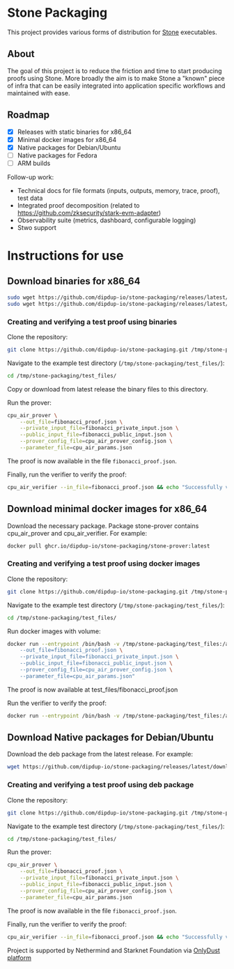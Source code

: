 # Stone Packaging

This project provides various forms of distribution for [Stone](https://github.com/starkware-libs/stone-prover) executables.

## About

The goal of this project is to reduce the friction and time to start producing proofs using Stone. More broadly the aim is to make Stone a &#34;known&#34; piece of infra that can be easily integrated into application specific workflows and maintained with ease.

## Roadmap

- [x] Releases with static binaries for x86_64
- [x] Minimal docker images for x86_64
- [x] Native packages for Debian/Ubuntu
- [ ] Native packages for Fedora
- [ ] ARM builds

Follow-up work:
- Technical docs for file formats (inputs, outputs, memory, trace, proof), test data
- Integrated proof decomposition (related to https://github.com/zksecurity/stark-evm-adapter)
- Observability suite (metrics, dashboard, configurable logging)
- Stwo support

# Instructions for use

## Download binaries for x86_64

```bash
sudo wget https://github.com/dipdup-io/stone-packaging/releases/latest/download/cpu_air_prover -O /usr/bin/cpu_air_prover && sudo chmod +x /usr/bin/cpu_air_prover
sudo wget https://github.com/dipdup-io/stone-packaging/releases/latest/download/cpu_air_verifier -O /usr/bin/cpu_air_verifier && sudo chmod +x /usr/bin/cpu_air_verifier
```

### Creating and verifying a test proof using binaries

Clone the repository:

```bash
git clone https://github.com/dipdup-io/stone-packaging.git /tmp/stone-packaging
```

Navigate to the example test directory (`/tmp/stone-packaging/test_files/`):

```bash
cd /tmp/stone-packaging/test_files/
```

Copy or download from latest release the binary files to this directory.

Run the prover:
```bash
cpu_air_prover \
    --out_file=fibonacci_proof.json \
    --private_input_file=fibonacci_private_input.json \
    --public_input_file=fibonacci_public_input.json \
    --prover_config_file=cpu_air_prover_config.json \
    --parameter_file=cpu_air_params.json
```

The proof is now available in the file `fibonacci_proof.json`.

Finally, run the verifier to verify the proof:
```bash
cpu_air_verifier --in_file=fibonacci_proof.json && echo "Successfully verified example proof."
```

## Download minimal docker images for x86_64

Download the necessary package. Package stone-prover contains cpu_air_prover and cpu_air_verifier. For example:

```bash
docker pull ghcr.io/dipdup-io/stone-packaging/stone-prover:latest
```

### Creating and verifying a test proof using docker images

Clone the repository:

```bash
git clone https://github.com/dipdup-io/stone-packaging.git /tmp/stone-packaging
```

Navigate to the example test directory (`/tmp/stone-packaging/test_files/`):

```bash
cd /tmp/stone-packaging/test_files/
```

Run docker images with volume:

```bash
docker run --entrypoint /bin/bash -v /tmp/stone-packaging/test_files:/app/prover ghcr.io/dipdup-io/stone-packaging/stone-prover -c "cd /app/prover && exec cpu_air_prover \
    --out_file=fibonacci_proof.json \
    --private_input_file=fibonacci_private_input.json \
    --public_input_file=fibonacci_public_input.json \
    --prover_config_file=cpu_air_prover_config.json \
    --parameter_file=cpu_air_params.json"
```

The proof is now available at test_files/fibonacci_proof.json

Run the verifier to verify the proof:

```bash
docker run --entrypoint /bin/bash -v /tmp/stone-packaging/test_files:/app/prover ghcr.io/dipdup-io/stone-packaging/stone-prover -c "cd /app/prover && exec cpu_air_verifier --in_file=fibonacci_proof.json && echo 'Successfully verified example proof.'"
```

## Download Native packages for Debian/Ubuntu

Download the deb package from the latest release. For example:

```bash
wget https://github.com/dipdup-io/stone-packaging/releases/latest/download/stone-prover.deb && sudo dpkg -i stone-prover.deb
```

### Creating and verifying a test proof using deb package

Clone the repository:

```bash
git clone https://github.com/dipdup-io/stone-packaging.git /tmp/stone-packaging
```

Navigate to the example test directory (`/tmp/stone-packaging/test_files/`):

```bash
cd /tmp/stone-packaging/test_files/
```

Run the prover:
```bash
cpu_air_prover \
    --out_file=fibonacci_proof.json \
    --private_input_file=fibonacci_private_input.json \
    --public_input_file=fibonacci_public_input.json \
    --prover_config_file=cpu_air_prover_config.json \
    --parameter_file=cpu_air_params.json
```

The proof is now available in the file `fibonacci_proof.json`.

Finally, run the verifier to verify the proof:
```bash
cpu_air_verifier --in_file=fibonacci_proof.json && echo "Successfully verified example proof."
```

Project is supported by Nethermind and Starknet Foundation via [OnlyDust platform](https://app.onlydust.com/p/stone-packaging-)
